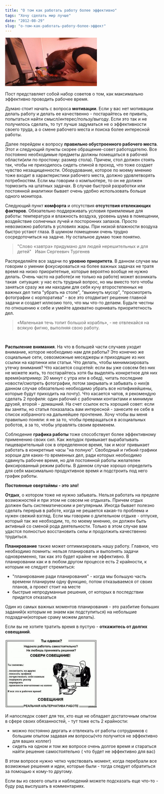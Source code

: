 ```yaml
---
title: "О том как работать работу более эффективно"
tags: "Хочу сделать мир лучше"
date: "2012-08-29"
slug: "о-том-как-работать-работу-более-эффект"
---
```


![](images/2012-05-21-14.46.27-300x158.jpg "2012-05-21 14.46.27")

Пост представляет собой набор советов о том, как максимально эффективно проводить рабочее время.

Думаю стоит начать с вопроса **мотивации**. Если у вас нет мотивации делать работу и делать ее качественно - постарайтесь ее привить, попытаться найти смысл/интерес/пользу/выгоду. Если это так и не получилось сделать, то тут лучше задуматься не о эффективности своего труда, а о смене рабочего места и поиска более интересной работы.

Далее перейдем к вопросу **правильно обустроенного рабочего места**. Этот и следующий пункты скорее обращение-совет работодателю. Все постоянно необходимые предметы должны помещаться в рабочей области(или по простому: размер стола). Причем, стол должен стоять так, чтобы не приходилось сидеть спиной в проход, что тоже создает чувство незащищенности. Оборудование, которое по моему мнению тоже входит в характеристики рабочего места, должно удовлетворять потребностям. Если мы говорим о компьютере, то он не должен тормозить на штатных задачах. В случае быстрой разработки или постоянной аналитики бывает очень удобно использовать больше одного монитора.

Следующий пункт **комфорта** и отсутствия **отсутствия отвлекающих факторов**. Обязательно поддерживать условия приемлемые для работы: температура и влажность воздуха, уровень шума в помещении, воздействие солнечных лучей и посторонних запахов. Просто невозможно работать в условиях жары. При низкой влажности воздуха быстро устают глаза. В шумном помещении очень трудно сосредоточиться на задаче. Ну остальное думаю тоже понятно.

> "Слово «завтра» придумано для людей нерешительных и для детей"   Иван Сергеевич Тургенев

Распределяйте все задачи по **уровню приоритета**. В данном случае мы говорим о умении фокусироваться на более важных задачах не тратя время на низко приоритетные, которые вероятно вообще не нужно делать. Очень часто на работе(и не только на работе) может возникать такая  ситуация: у нас есть трудный вопрос, но мы вместо того чтобы заняться сразу же им находим для себя кучу второстепенных не важных дел типа "убрать на столе", "выкинуть мусор", "просмотреть фотографии с корпоратива" - все это отодвигает решение главной задачи и создает иллюзию того, что мы что-то делаем. Будьте честны по отношению к себе и умейте адекватно оценивать приоритетность дел.

> «Маленькая течь топит большой корабль», - не отвлекайся на всякую фигню, выполняя свою работу.

 

**Распыление внимания**. На что в большей части случаев уходит внимание, которое необходимо нам для работы? Это конечно же социальные сети, севозможные меседжеры и приходящие из них ссылки на картинки или статьи. Что делать, чтобы минимизировать утечку внимания? Что касается соцсетей: если вы уже совсем без них не можете жить, то постарайтесь хотя бы выделять конкретное для них время(например: 20 минут с утра или в обед), читать последние новости/смотреть фотографии, потом закрывать и забывать о них(в данном случае обязательно необходимо убрать все нотификейшены, которые будут приходить на почту). Что касается чатов, я рекомендую сделать 2 профиля: один рабочий с рабочими контактами и минимум друзей, второй - домашний. На счет ссылок есть хороший совет: если вы заняты, но статья показалась вам интересной - занесите ее себе в список избранного на дальнейшее прочтение. Хочу чтобы вы меня правильно поняли: я не за то, чтобы превращаться в асоциальных роботов, а за то, чтобы управлять своим временем.

Соблюдение **графика работы** тоже способствует более эффективному применению своих сил. Как желудок привыкает вырабатывать пищеварительный сок в определенное время, так и мозг привыкает работать в конкретные часы "на полную". Свободный и гибкий графики хороши для каких-то временных дел, ради которых необходимо сдвинуть рабочее время, но для постоянной работы желателен фиксированный режим работы. В данном случае хорошо определить для себя максимально продуктивное время и подстроить под него график работы.

**Постоянные овертаймы - это зло!**

**Отдых**, о котором тоже не нужно забывать. Нельзя работать на пределе возможностей и при этом не совсем не отдыхать. Причем отдых должен быть систематическим и регулярным. Иногда бывает полезно сделать перерыв в работе, когда не решается какая-то проблема и нужен свежий взгляд. Если мы говорим о длительном отдыхе - отпуске, который так же необходим, то, по моему мнению, он должен быть активный со сменой рода деятельности. Только в этом случае вам удастся полностью восстановить силы и продолжить качественно трудиться.

**Планирование** также может оптимизировать нашу работу. Главное, что необходимо помнить: нельзя планировать и выполнять задачи одновременно, так как это будет крайне не эффективно. В планировании как и в любом другом процессе есть 2 крайности, к которым не следует стремиться:

- "планирование ради планирования" - когда мы большую часть времени планируем одну функцию, потом отказываемся от своих планов, а проект стоит на месте
- быстрые непродуманные решения, от которых в последствии придется отказаться

Один из самых важных моментов планирования - это разбитие больших заданий(к которым не знаем как подступиться) на небольшие подзадачи(которые сраму можем делать).

Если вы не хотите тратить время в пустую - **откажитесь от долгих совещаний**.

[![meeting](images/3yy-300x227.jpg "meeting")](https://stepansuvorov.com/blog/wp-content/uploads/2012/08/3yy.jpg)

И напоследок совет для тех, кто еще не обладает достаточным опытом в сфере своих обязанностей, - тут тоже есть 2 крайности:

- можно постоянно дергать и отвлекать от работы сотрудников с большим опытом задавая им вопросы(что получится не эффективно для ваших коллег)
- сидеть на одном и том же вопросе очень долгое время и стараться найти решение самостоятельно ( что будет не эффективно для вас)

В этом вопросе нужно четко чувствовать момент, когда перебрали все возможные решения и идеи, которые были - тогда следует обратиться за помощью к кому-то другому.

Если вы из своего опыта и наблюдений можете подсказать еще что-то - буду рад выслушать в комментариях.
